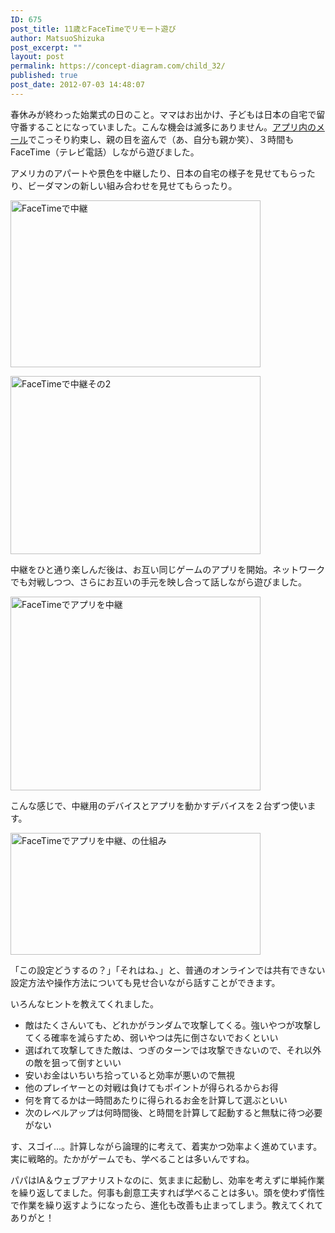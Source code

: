 ```yaml
---
ID: 675
post_title: 11歳とFaceTimeでリモート遊び
author: MatsuoShizuka
post_excerpt: ""
layout: post
permalink: https://concept-diagram.com/child_32/
published: true
post_date: 2012-07-03 14:48:07
---
```

春休みが終わった始業式の日のこと。ママはお出かけ、子どもは日本の自宅で留守番することになっていました。こんな機会は滅多にありません。<a href="https://makoto-shimizu.com/private-blog/child/child_31/">アプリ内のメール</a>でこっそり約束し、親の目を盗んで（あ、自分も親か笑）、３時間もFaceTime（テレビ電話）しながら遊びました。

アメリカのアパートや景色を中継したり、日本の自宅の様子を見せてもらったり、ビーダマンの新しい組み合わせを見せてもらったり。

<span class="img4cmsia" title="ia-kid/20120413-facetime-toy,400,267,,"><img src="http://www.penchan.com/mak/img/ia-kid/20120413-facetime-toy.png" alt="FaceTimeで中継" width="400" height="267" /></span>

<span class="img4cmsia" title="ia-kid/20120413-facetime-toy2,400,285,,"><img src="http://www.penchan.com/mak/img/ia-kid/20120413-facetime-toy2.png" alt="FaceTimeで中継その2" width="400" height="285" /></span>

中継をひと通り楽しんだ後は、お互い同じゲームのアプリを開始。ネットワークでも対戦しつつ、さらにお互いの手元を映し合って話しながら遊びました。

<span class="img4cmsia" title="ia-kid/20120413-facetime-app,400,310,,"><img src="http://www.penchan.com/mak/img/ia-kid/20120413-facetime-app.png" alt="FaceTimeでアプリを中継" width="400" height="310" /></span>

こんな感じで、中継用のデバイスとアプリを動かすデバイスを２台ずつ使います。

<span class="img4cmsia" title="ia-kid/20120413-facetime-device,400,195,,"><img src="http://www.penchan.com/mak/img/ia-kid/20120413-facetime-device.png" alt="FaceTimeでアプリを中継、の仕組み" width="400" height="195" /></span>

「この設定どうするの？」「それはね、」と、普通のオンラインでは共有できない設定方法や操作方法についても見せ合いながら話すことができます。

いろんなヒントを教えてくれました。
<ul>
 	<li>敵はたくさんいても、どれかがランダムで攻撃してくる。強いやつが攻撃してくる確率を減らすため、弱いやつは先に倒さないでおくといい</li>
 	<li>選ばれて攻撃してきた敵は、つぎのターンでは攻撃できないので、それ以外の敵を狙って倒すといい</li>
 	<li>安いお金はいちいち拾っていると効率が悪いので無視</li>
 	<li>他のプレイヤーとの対戦は負けてもポイントが得られるからお得</li>
 	<li>何を育てるかは一時間あたりに得られるお金を計算して選ぶといい</li>
 	<li>次のレベルアップは何時間後、と時間を計算して起動すると無駄に待つ必要がない</li>
</ul>
す、スゴイ...。計算しながら論理的に考えて、着実かつ効率よく進めています。実に戦略的。たかがゲームでも、学べることは多いんですね。

パパはIA＆ウェブアナリストなのに、気ままに起動し、効率を考えずに単純作業を繰り返してました。何事も創意工夫すれば学べることは多い。頭を使わず惰性で作業を繰り返すようになったら、進化も改善も止まってしまう。教えてくれてありがと！